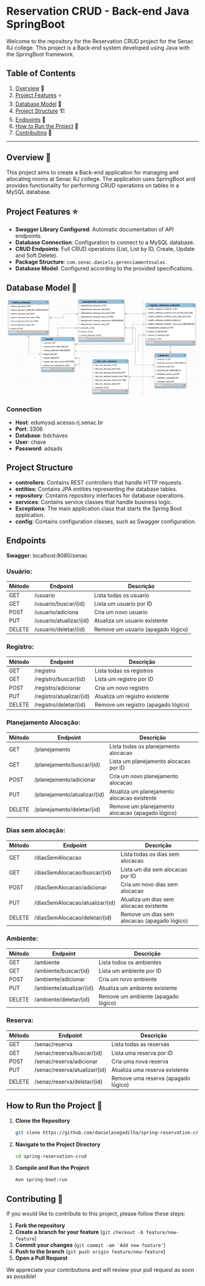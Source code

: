 # Reservation CRUD - Back-end Java SpringBoot

Welcome to the repository for the Reservation CRUD project for the Senac RJ college. This project is a Back-end system developed using Java with the SpringBoot framework.

## Table of Contents

1. [Overview](#overview) 📝
2. [Project Features](#project-features) ⭐
3. [Database Model](#database-model) 💾
4. [Project Structure](#project-structure) 🏗️
5. [Endpoints](#endpoints) 📜
6. [How to Run the Project](#how-to-run-the-project) 🚀
7. [Contributing](#contributing) 🤝

---

## Overview 📝

This project aims to create a Back-end application for managing and allocating rooms at Senac RJ college. The application uses SpringBoot and provides functionality for performing CRUD operations on tables in a MySQL database.

## Project Features ⭐

- **Swagger Library Configured**: Automatic documentation of API endpoints.
- **Database Connection**: Configuration to connect to a MySQL database.
- **CRUD Endpoints**: Full CRUD operations (List, List by ID, Create, Update and Soft Delete).
- **Package Structure**: `com.senac.daniela.gerenciamentosalas`.
- **Database Model**: Configured according to the provided specifications.

## Database Model 💾

![Entity-Relationship Model](bdchaves.png)

### Connection

- **Host**: edumysql.acesso.rj.senac.br
- **Port**: 3306
- **Database**: bdchaves
- **User**: chave
- **Password**: adsads

## Project Structure

- **controllers**: Contains REST controllers that handle HTTP requests.
- **entities**: Contains JPA entities representing the database tables.
- **repository**: Contains repository interfaces for database operations.
- **services**: Contains service classes that handle business logic.
- **Exceptions**: The main application class that starts the Spring Boot application.
- **config**: Contains configuration classes, such as Swagger configuration.

## Endpoints

**Swagger**: localhost:8080/senac

### Usuário:

| Método | Endpoint                           | Descrição                                          |
|--------|------------------------------------|----------------------------------------------------|
| GET    | /usuario                           | Lista todas os usuario                             |
| GET    | /usuario/buscar/{id}                      | Lista um usuario por ID                            |
| POST   | /usuario/adiciona                  | Cria um novo usuario                               |
| PUT    | /usuario/atualizar/{id}               | Atualiza um usuario existente                      |
| DELETE | /usuario/deletar/{id}               | Remove um usuario (apagado lógico)                 |

### Registro:

| Método | Endpoint                           | Descrição                                          |
|--------|------------------------------------|----------------------------------------------------|
| GET    | /registro                          | Lista todas os registros                           |
| GET    | /registro/buscar/{id}                     | Lista um registro por ID                           |
| POST   | /registro/adicionar                 | Cria um novo registro                              |
| PUT    | /registro/atualizar/{id}              | Atualiza um registro existente                     |
| DELETE | /registro/deletar/{id}              | Remove um registro (apagado lógico)                |

### Planejamento Alocação:

| Método | Endpoint                   | Descrição                                          |
|--------|----------------------------|----------------------------------------------------|
| GET    | /planejamento              | Lista todas os planejamento alocacao               |
| GET    | /planejamento/buscar/{id}         | Lista um planejamento alocacao por ID              |
| POST   | /planejamento/adicionar     | Cria um novo planejamento alocacao                 |
| PUT    | /planejamento/atualizar/{id}  | Atualiza um planejamento alocacao existente        |
| DELETE | /planejamento/deletar/{id}  | Remove um planejamento alocacao (apagado lógico)   |

### Dias sem alocação:

| Método | Endpoint                      | Descrição                                      |
|--------|-------------------------------|------------------------------------------------|
| GET    | /diasSemAlocacao              | Lista todas os dias sem alocacao               |
| GET    | /diasSemAlocacao/buscar/{id}         | Lista um dia sem alocacao por ID               |
| POST   | /diasSemAlocacao/adicionar     | Cria um novo dias sem alocacao                 |
| PUT    | /diasSemAlocacao/atualizar/{id}  | Atualiza um dias sem alocacao existente        |
| DELETE | /diasSemAlocacao/deletar/{id}  | Remove um dias sem alocacao (apagado lógico)   |

### Ambiente:

| Método | Endpoint               | Descrição                           |
|--------|------------------------|-------------------------------------|
| GET    | /ambiente              | Lista todos os ambientes            |
| GET    | /ambiente/buscar/{id}         | Lista um ambiente por ID            |
| POST   | /ambiente/adicionar    | Cria um novo ambiente               |
| PUT    | /ambiente/atualizar/{id}  | Atualiza um ambiente existente      |
| DELETE | /ambiente/deletar/{id}  | Remove um ambiente (apagado lógico) |

### Reserva:

| Método | Endpoint                    | Descrição                           |
|--------|-----------------------------|-------------------------------------|
| GET    | /senac/reserva              | Lista todas as reservas             |
| GET    | /senac/reserva/buscar/{id}         | Lista uma reserva por ID            |
| POST   | /senac/reserva/adicionar     | Cria uma nova reserva               |
| PUT    | /senac/reserva/atualizar/{id}  | Atualiza uma reserva existente      |
| DELETE | /senac/reserva/deletar/{id}  | Remove uma reserva (apagado lógico) |


## How to Run the Project 🚀

1. **Clone the Repository**

   ```bash
   git clone https://github.com/danielasegadilha/spring-reservation-crud.git

2. **Navigate to the Project Directory**

   ```bash
   cd spring-reservation-crud

3. **Compile and Run the Project**

   ```bash
   mvn spring-boot:run

## Contributing 🤝

If you would like to contribute to this project, please follow these steps:

1. **Fork the repository**
2. **Create a branch for your feature** (`git checkout -b feature/new-feature`)
3. **Commit your changes** (`git commit -am 'Add new feature'`)
4. **Push to the branch** (`git push origin feature/new-feature`)
5. **Open a Pull Request**

We appreciate your contributions and will review your pull request as soon as possible!
